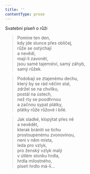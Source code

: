 ```yaml
---
title: ''
contentType: prose
---
```


Svatební píseň o růži

> Pomine ten den,  
> kdy jde slunce přes obličej,  
> růže se ostýchají  
> a nevědí,  
> mají-li zavonět,  
> jsou samé tajemství, samý záhyb,  
> samý růžek.

> Podobají se ztajenému dechu,  
> který by se rád něčím stal,  
> zdržel se na chvilku,  
> postál na ústech,  
> než rty se poodhrnou  
> a začnou sypat plátky,  
> plátky růže růžové i bílé.

> Jak sladké, klopýtat přes ně  
> a nevědět,  
> kterak brániti se tichu  
> prostoupenému zvonovinou,  
> není v něm místa,  
> leda pro vzlyk,  
> pro ženský vzlyk malý  
> v útlém stonku hrdla,  
> hrdla milostného,  
> píseň hrdlo má-li…

